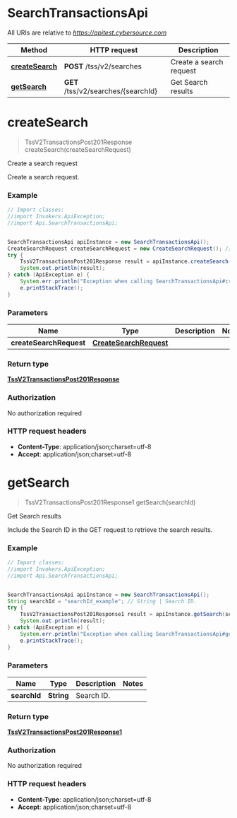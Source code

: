 # SearchTransactionsApi

All URIs are relative to *https://apitest.cybersource.com*

Method | HTTP request | Description
------------- | ------------- | -------------
[**createSearch**](SearchTransactionsApi.md#createSearch) | **POST** /tss/v2/searches | Create a search request
[**getSearch**](SearchTransactionsApi.md#getSearch) | **GET** /tss/v2/searches/{searchId} | Get Search results


<a name="createSearch"></a>
# **createSearch**
> TssV2TransactionsPost201Response createSearch(createSearchRequest)

Create a search request

Create a search request. 

### Example
```java
// Import classes:
//import Invokers.ApiException;
//import Api.SearchTransactionsApi;


SearchTransactionsApi apiInstance = new SearchTransactionsApi();
CreateSearchRequest createSearchRequest = new CreateSearchRequest(); // CreateSearchRequest | 
try {
    TssV2TransactionsPost201Response result = apiInstance.createSearch(createSearchRequest);
    System.out.println(result);
} catch (ApiException e) {
    System.err.println("Exception when calling SearchTransactionsApi#createSearch");
    e.printStackTrace();
}
```

### Parameters

Name | Type | Description  | Notes
------------- | ------------- | ------------- | -------------
 **createSearchRequest** | [**CreateSearchRequest**](CreateSearchRequest.md)|  |

### Return type

[**TssV2TransactionsPost201Response**](TssV2TransactionsPost201Response.md)

### Authorization

No authorization required

### HTTP request headers

 - **Content-Type**: application/json;charset=utf-8
 - **Accept**: application/json;charset=utf-8

<a name="getSearch"></a>
# **getSearch**
> TssV2TransactionsPost201Response1 getSearch(searchId)

Get Search results

Include the Search ID in the GET request to retrieve the search results.

### Example
```java
// Import classes:
//import Invokers.ApiException;
//import Api.SearchTransactionsApi;


SearchTransactionsApi apiInstance = new SearchTransactionsApi();
String searchId = "searchId_example"; // String | Search ID.
try {
    TssV2TransactionsPost201Response1 result = apiInstance.getSearch(searchId);
    System.out.println(result);
} catch (ApiException e) {
    System.err.println("Exception when calling SearchTransactionsApi#getSearch");
    e.printStackTrace();
}
```

### Parameters

Name | Type | Description  | Notes
------------- | ------------- | ------------- | -------------
 **searchId** | **String**| Search ID. |

### Return type

[**TssV2TransactionsPost201Response1**](TssV2TransactionsPost201Response1.md)

### Authorization

No authorization required

### HTTP request headers

 - **Content-Type**: application/json;charset=utf-8
 - **Accept**: application/json;charset=utf-8

